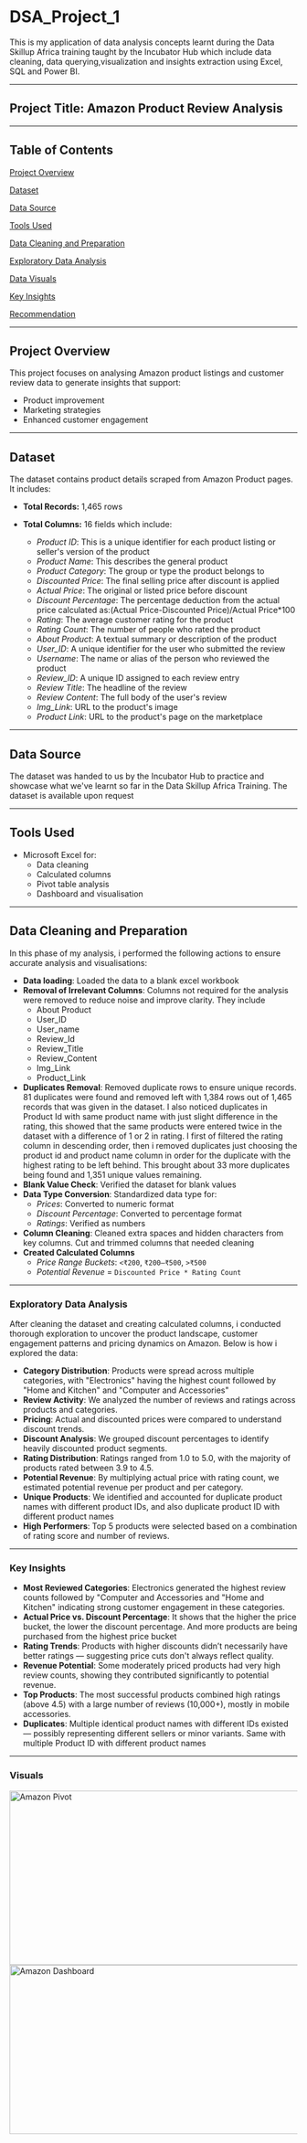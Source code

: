 # DSA_Project_1

This is my application of data analysis concepts learnt during the Data Skillup Africa training taught by the Incubator Hub which include data cleaning, data querying,visualization and insights extraction using Excel, SQL and Power BI.
- - -

## Project Title: Amazon Product Review Analysis
- - -

## Table of Contents 
[Project Overview](#project-overview)

[Dataset](#dataset)

[Data Source](#data-source)

[Tools Used](#tools-used)

[Data Cleaning and Preparation](#data-cleaning-and-preparation)

[Exploratory Data Analysis](#exploratory-data-analysis)

[Data Visuals](#data-visuals)

[Key Insights](#key-insights)

[Recommendation](#recommendation)
- - -

## Project Overview
This project focuses on analysing Amazon product listings and customer review data to generate insights that support:
- Product improvement 
- Marketing strategies
- Enhanced customer engagement 
- - -

## Dataset
The dataset contains product details scraped from Amazon Product pages. It includes:

- **Total Records:** 1,465 rows

- **Total Columns:** 16 fields which include:

  - *Product ID*: This is a unique identifier for each product listing or seller's version of the product
  - *Product Name*: This describes the general product
  - *Product Category*: The group or type the product belongs to
  - *Discounted Price*: The final selling price after discount is applied
  - *Actual Price*: The original or listed price before discount
  - *Discount Percentage*: The percentage deduction from the actual price calculated as:(Actual Price-Discounted Price)/Actual Price*100
  - *Rating*: The average customer rating for the product
  - *Rating Count*: The number of people who rated the product
  - *About Product*: A textual summary or description of the product
  - *User_ID*: A unique identifier for the user who submitted the review
  - *Username*: The name or alias of the person who reviewed the product
  - *Review_ID*: A unique ID assigned  to each review entry
  - *Review Title*: The headline of the review
  - *Review Content*: The full body of the user's review
  - *Img_Link*: URL to the product's image
  - *Product Link*: URL to the product's page on the marketplace
- - -

## Data Source
The dataset was handed to us by the Incubator Hub to practice and showcase what we've learnt so far in the Data Skillup Africa Training. The dataset is available upon request
- - -

## Tools Used
- Microsoft Excel for:
  - Data cleaning
  - Calculated columns
  - Pivot table analysis
  - Dashboard and visualisation
- - -

## Data Cleaning and Preparation
In this phase of my analysis, i performed the following actions to ensure accurate analysis and visualisations:
- **Data loading**: Loaded the data to a blank excel workbook
- **Removal of Irrelevant Columns**: Columns not required for the analysis were removed to reduce noise and improve clarity. They include
  - About Product
  - User_ID
  - User_name
  - Review_Id
  - Review_Title
  - Review_Content
  - Img_Link
  - Product_Link
- **Duplicates Removal**: Removed duplicate rows to ensure unique records. 81 duplicates were found and removed left with 1,384 rows out of 1,465 records that was given in the dataset. I also noticed duplicates in Product Id with same product name with just slight difference in the rating, this showed that the same products were entered twice in the dataset with a difference of 1 or 2 in rating. I first of filtered the rating column in descending order, then i removed duplicates just choosing the product id and product name column in order for the duplicate with the highest rating to be left behind. This brought about 33 more duplicates being found and 1,351 unique values remaining.
- **Blank Value Check**: Verified the dataset for blank values
- **Data Type Conversion**: Standardized data type for:
   - *Prices*: Converted to numeric format
   - *Discount Percentage*: Converted to percentage format
   - *Ratings*: Verified as numbers
- **Column Cleaning**: Cleaned extra spaces and hidden characters from key columns. Cut and trimmed columns that needed cleaning
- **Created Calculated Columns**
  - *Price Range Buckets*: `<₹200`, `₹200–₹500`, `>₹500`
  - *Potential Revenue* = `Discounted Price * Rating Count`
- - -

### Exploratory Data Analysis
After cleaning the dataset and creating calculated columns, i conducted thorough exploration to uncover the product landscape, customer engagement patterns and pricing dynamics on Amazon. Below is how i explored the data:
- **Category Distribution**: Products were spread across multiple categories, with "Electronics" having the highest count followed by "Home and Kitchen" and "Computer and Accessories"
- **Review Activity**: We analyzed the number of reviews and ratings across products and categories.
- **Pricing**: Actual and discounted prices were compared to understand discount trends.
- **Discount Analysis**: We grouped discount percentages to identify heavily discounted product segments.
- **Rating Distribution**: Ratings ranged from 1.0 to 5.0, with the majority of products rated between 3.9 to 4.5.
- **Potential Revenue**: By multiplying actual price with rating count, we estimated potential revenue per product and per category.
- **Unique Products**: We identified and accounted for duplicate product names with different product IDs, and also duplicate product ID with different product names
- **High Performers**: Top 5 products were selected based on a combination of rating score and number of reviews.
- - -

### Key Insights
- **Most Reviewed Categories**: Electronics generated the highest review counts followed by "Computer and Accessories and "Home and Kitchen" indicating strong customer engagement in these categories.
- **Actual Price vs. Discount Percentage**: It shows that the higher the price bucket, the lower the discount percentage. And more products are being purchased from the highest price bucket
- **Rating Trends**: Products with higher discounts didn’t necessarily have better ratings — suggesting price cuts don't always reflect quality.
- **Revenue Potential**: Some moderately priced products had very high review counts, showing they contributed significantly to potential revenue.
- **Top Products**: The most successful products combined high ratings (above 4.5) with a large number of reviews (10,000+), mostly in mobile accessories.
- **Duplicates**: Multiple identical product names with different IDs existed — possibly representing different sellers or minor variants. Same with multiple Product ID with different product names
- - -

### Visuals
<img width="879" height="305" alt="Amazon Pivot" src="https://github.com/user-attachments/assets/1fb8bb19-2589-4f45-9b49-bc930dc2cc71" />




<img width="806" height="296" alt="Amazon Dashboard" src="https://github.com/user-attachments/assets/da422db6-f0f1-4209-b76b-6bd1e21d2ba5" />







